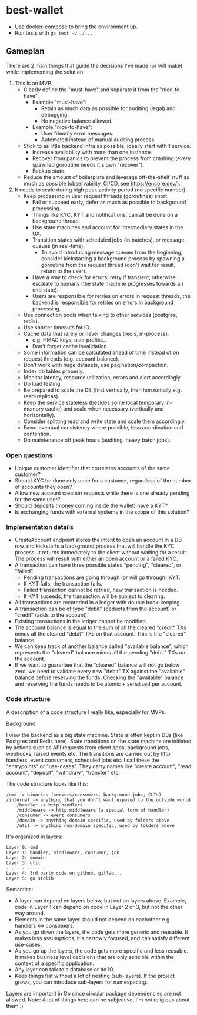 # best-wallet

- Use docker-compose to bring the environment up.
- Run tests with `go test -v ./...`

## Gameplan

There are 2 main things that guide the decisions I've made (or will make) while
implementing the solution:

1. This is an MVP.
    - Clearly define the "must-have" and separate it from the "nice-to-have".
        - Example "must-have":
            - Retain as much data as possible for auditing (legal) and debugging.
            - No negative balance allowed.
        - Example "nice-to-have":
            - User friendly error messages.
            - Automated instead of manual auditing process.
    - Stick to as little backend infra as possible, ideally start with 1 service.
        - Increase availability with more than one instance. 
        - Recover from panics to prevent the process from crashing (every
        spawned goroutine needs it's own "recover").
        - Backup state.
    - Reduce the amount of boilerplate and leverage off-the-shelf stuff as much
    as possible (observability, CI/CD, see https://encore.dev/).
2. It needs to scale during high peak activity period (no specific number).
    - Keep processing in user request threads (goroutines) short.
        - Fail or succeed early, defer as much as possible to background
        processing.
        - Things like KYC, KYT and notifications, can all be done on a
        background thread.
        - Use state machines and account for intermediary states in the UX.
        - Transition states with scheduled jobs (in batches), or message queues
        (in real-time).
            - To avoid introducing message queues from the beginning, consider
            kickstarting a background process by spawning a goroutine from the
            request thread (don't wait for result, return to the user).
        - Have a way to check for errors, retry if transient, otherwise escalate
        to humans (the state machine progresses towards an end state).
        - Users are responsible for retries on errors in request threads, the
        backend is responsible for retries on errors in background processing.
    - Use connection pools when talking to other services (postgres, redis).
    - Use shorter timeouts for IO.
    - Cache data that rarely or never changes (redis, in-process).
        - e.g. HMAC keys, user profile...
        - Don't forget cache invalidation.
    - Some information can be calculated ahead of time instead of on request
    threads (e.g. account balance).
    - Don't work with huge datasets, use pagination/compaction.
    - Index db tables properly.
    - Monitor latency, resource utilization, errors and alert accordingly.
    - Do load testing.
    - Be prepared to scale the DB (first vertically, then horizontally e.g.
    read-replicas).
    - Keep the service stateless (besides some local temporary in-memory cache)
    and scale when necessary (vertically and horizontally).
    - Consider splitting read and write state and scale them accordingly.
    - Favor eventual consistency where possible, less coordination and contention.
    - Do maintenance off peak hours (auditing, heavy batch jobs).

### Open questions

- Unique customer identifier that correlates accounts of the same customer?
- Should KYC be done only once for a customer, regardless of the number of
accounts they open?
- Allow new account creation requests while there is one already pending for the
same user?
- Should deposits (money coming inside the wallet) have a KYT?
- Is exchanging funds with external systems in the scope of this solution?

### Implementation details

- CreateAccount endpoint stores the intent to open an account in a DB row and
kickstarts a background process that will handle the KYC process. It returns
immediately to the client without waiting for a result. The process will result
with either an open account or a failed KYC.
- A transaction can have three possible states "pending", "cleared", or "failed".
    - Pending transactions are going through (or will go through) KYT.
    - If KYT fails, the transaction fails.
    - Failed transaction cannot be retried, new transaction is needed.
    - If KYT suceeds, the transaction will be subject to clearing.
- All transactions are recoreded in a ledger with double book-keeping.
- A transaction can be of type "debit" (deducts from the account) or "credit"
(adds to the account).
- Existing transactions in the ledger cannot be modified.
- The account balance is equal to the sum of all the cleared "credit" TXs minus
all the cleared "debit" TXs on that account. This is the "cleared" balance.
- We can keep track of another balance called "available balance", which
represents the "cleared" balance minus all the pending "debit" TXs on the
account. 
- If we want to guarantee that the "cleared" balance will not go below zero,
we need to validate every new "debit" TX against the "available" balance before
reserving the funds. Checking the "available" balance and reserving the funds
needs to be atomic + serialized per account.

### Code structure

A description of a code structure I really like, especially for MVPs.

Background:

I view the backend as a big state machine. State is often kept in
DBs (like Postgres and Redis here). State transitions on the state machine are
initiated by actions such as API requests from client apps, background jobs,
webhooks, raised events etc. The transitions are carried out by http handlers,
event consumers, scheduled jobs etc. I call these the "entrypoints" or
"use-cases". They carry names like "create account", "read account", "deposit",
"withdraw", "transfer" etc.

The code structure looks like this:

```
/cmd -> binaries (servers/consumers, background jobs, CLIs)
/internal -> anything that you don't want exposed to the outside world
    /handler -> http handlers
    /middleware -> http middleware (a special form of handler)
    /consumer -> event consumers
    /domain -> anything domain specific, used by folders above
    /util -> anything non-domain specific, used by folders above
```

It's organized in layers:

```
Layer 0: cmd
Layer 1: handler, middleware, consumer, job
Layer 2: domain
Layer 3: util
- - - - - - - -
Layer 4: 3rd party code on github, gitlab...
Layer 5: go stdlib
```

Semantics:

- A layer can depend on layers below, but not on layers above. Example, code in
Layer 1 can depend on code in Layer 2 or 3, but not the other way around.
- Elements in the same layer should not depend on eachother e.g handlers <->
consumers.
- As you go down the layers, the code gets more generic and reusable. It makes
less assumptions, it's narrowly focused, and can satisfy different use-cases.
- As you go up the layers, the code gets more specific and less reusable. It
makes business level decisions that are only sensible within the context of a
specific application.
- Any layer can talk to a database or do IO.
- Keep things flat without a lot of nesting (sub-layers). If the project grows,
you can introduce sub-layers for namespacing.

Layers are important in Go since circular package dependencies are not allowed.
Note: A lot of things here can be subjective, I'm not religious about them :)
